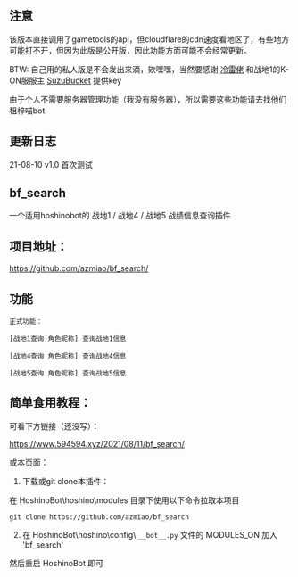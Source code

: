 
## 注意

该版本直接调用了gametools的api，但cloudflare的cdn速度看地区了，有些地方可能打不开，但因为此版是公开版，因此功能方面可能不会经常更新。

BTW: 自己用的私人版是不会发出来滴，欸嘿嘿，当然要感谢 [冷雷佬](https://github.com/ColdThunder11) 和战地1的K-ON服服主 [SuzuBucket](https://github.com/CX4A3) 提供key

由于个人不需要服务器管理功能（我没有服务器），所以需要这些功能请去找他们租梓喵bot

## 更新日志

21-08-10    v1.0    首次测试

## bf_search

一个适用hoshinobot的 战地1 / 战地4 / 战地5 战绩信息查询插件

## 项目地址：
https://github.com/azmiao/bf_search/

## 功能

```
正式功能：

[战地1查询 角色昵称] 查询战地1信息

[战地4查询 角色昵称] 查询战地4信息

[战地5查询 角色昵称] 查询战地5信息
```

## 简单食用教程：

可看下方链接（还没写）：

https://www.594594.xyz/2021/08/11/bf_search/

或本页面：

1. 下载或git clone本插件：

在 HoshinoBot\hoshino\modules 目录下使用以下命令拉取本项目
```
git clone https://github.com/azmiao/bf_search
```

2. 在 HoshinoBot\hoshino\config\ `__bot__.py` 文件的 MODULES_ON 加入 'bf_search'

然后重启 HoshinoBot 即可
